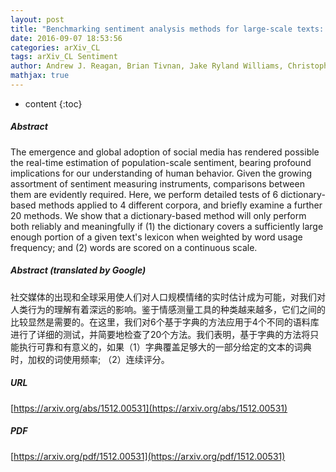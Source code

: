 ```yaml
---
layout: post
title: "Benchmarking sentiment analysis methods for large-scale texts: A case for using continuum-scored words and word shift graphs"
date: 2016-09-07 18:53:56
categories: arXiv_CL
tags: arXiv_CL Sentiment
author: Andrew J. Reagan, Brian Tivnan, Jake Ryland Williams, Christopher M. Danforth, Peter Sheridan Dodds
mathjax: true
---
```


* content
{:toc}

##### Abstract
The emergence and global adoption of social media has rendered possible the real-time estimation of population-scale sentiment, bearing profound implications for our understanding of human behavior. Given the growing assortment of sentiment measuring instruments, comparisons between them are evidently required. Here, we perform detailed tests of 6 dictionary-based methods applied to 4 different corpora, and briefly examine a further 20 methods. We show that a dictionary-based method will only perform both reliably and meaningfully if (1) the dictionary covers a sufficiently large enough portion of a given text's lexicon when weighted by word usage frequency; and (2) words are scored on a continuous scale.

##### Abstract (translated by Google)
社交媒体的出现和全球采用使人们对人口规模情绪的实时估计成为可能，对我们对人类行为的理解有着深远的影响。鉴于情感测量工具的种类越来越多，它们之间的比较显然是需要的。在这里，我们对6个基于字典的方法应用于4个不同的语料库进行了详细的测试，并简要地检查了20个方法。我们表明，基于字典的方法将只能执行可靠和有意义的，如果（1）字典覆盖足够大的一部分给定的文本的词典时，加权的词使用频率; （2）连续评分。

##### URL
[https://arxiv.org/abs/1512.00531](https://arxiv.org/abs/1512.00531)

##### PDF
[https://arxiv.org/pdf/1512.00531](https://arxiv.org/pdf/1512.00531)


